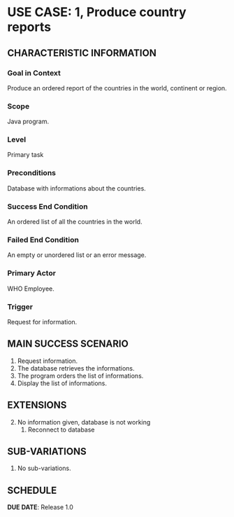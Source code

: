 # USE CASE: 1, Produce country reports

## CHARACTERISTIC INFORMATION

### Goal in Context

Produce an ordered report of the countries in the world, continent or region.

### Scope

Java program.

### Level

Primary task

### Preconditions

Database with informations about the countries.

### Success End Condition

An ordered list of all the countries in the world.

### Failed End Condition

An empty or unordered list or an error message.

### Primary Actor

WHO Employee.

### Trigger

Request for information.

## MAIN SUCCESS SCENARIO

1. Request information.
2. The database retrieves the informations.
3. The program orders the list of informations.
4. Display the list of informations.

## EXTENSIONS

2. No information given, database is not working
      1. Reconnect to database

## SUB-VARIATIONS

1. No sub-variations.

## SCHEDULE

**DUE DATE**: Release 1.0
